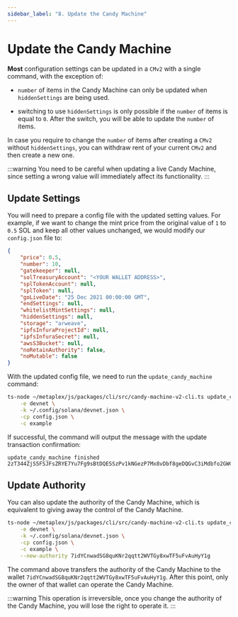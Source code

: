 ```yaml
---
sidebar_label: "8. Update the Candy Machine"
---
```

# Update the Candy Machine

**Most** configuration settings can be updated in a `CMv2` with a single command, with the exception of:

- `number` of items in the Candy Machine can only be updated when `hiddenSettings` are being used.

- switching to use `hiddenSettings` is only possible if the `number` of items is equal to `0`. After the switch, you will be able to update the `number` of items.

In case you require to change the `number` of items after creating a `CMv2` without `hiddenSettings`, you can withdraw rent of your current `CMv2` and then create a new one. 

:::warning
You need to be careful when updating a live Candy Machine, since setting a wrong value will immediately affect its functionality.
:::

## Update Settings

You will need to prepare a config file with the updated setting values. For example, if we want to change the mint price from the original value of `1` to `0.5` SOL and keep all other values unchanged, we would modify our `config.json` file to:

```json
{
    "price": 0.5,
    "number": 10,
    "gatekeeper": null,
    "solTreasuryAccount": "<YOUR WALLET ADDRESS>",
    "splTokenAccount": null,
    "splToken": null,
    "goLiveDate": "25 Dec 2021 00:00:00 GMT",
    "endSettings": null,
    "whitelistMintSettings": null,
    "hiddenSettings": null,
    "storage": "arweave",
    "ipfsInfuraProjectId": null,
    "ipfsInfuraSecret": null,
    "awsS3Bucket": null,
    "noRetainAuthority": false,
    "noMutable": false
}
```

With the updated config file, we need to run the `update_candy_machine` command:

```bash
ts-node ~/metaplex/js/packages/cli/src/candy-machine-v2-cli.ts update_candy_machine \
    -e devnet \
    -k ~/.config/solana/devnet.json \
    -cp config.json \
    -c example
```

If successful, the command will output the message with the update transaction confirmation:

```
update_candy_machine finished 2zT344ZjS5FSJFsZRYE7Yu7Fg9sBtDQESSzPv1kNGezP7Mx8vDbf8geDQGvC3iMdbfo2GWCdPrZbsq58ZwmQ8136
```

## Update Authority

You can also update the authority of the Candy Machine, which is equivalent to giving away the control of the Candy Machine.

```bash
ts-node ~/metaplex/js/packages/cli/src/candy-machine-v2-cli.ts update_candy_machine \
    -e devnet \
    -k ~/.config/solana/devnet.json \
    -cp config.json \
    -c example \
    --new-authority 7idYCnwadSG8quKNr2qqtt2WVTGy8xwTF5uFvAuHyY1g
```

The command above transfers the authority of the Candy Machine to the wallet `7idYCnwadSG8quKNr2qqtt2WVTGy8xwTF5uFvAuHyY1g`. After this point, only the owner of that wallet can operate the Candy Machine.

:::warning
This operation is irreversible, once you change the authority of the Candy Machine, you will lose the right to operate it.
:::
